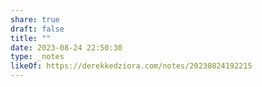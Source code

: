 ```yaml
---
share: true
draft: false
title: ""
date: 2023-08-24 22:50:30
type: _notes
likeOf: https://derekkedziora.com/notes/20230824192215
---
```


